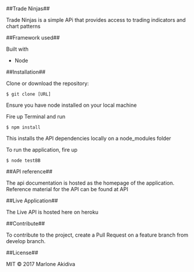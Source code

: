 ##Trade Ninjas##

Trade Ninjas is a simple APi that provides access to trading indicators and chart patterns


##Framework used##

Built with

- Node

##Installation##

Clone or download the repository:

`$ git clone [URL]`

Ensure you have node installed on your local machine

Fire up Terminal and run

`$ npm install`

This installs the API dependencies locally on a node_modules folder

To run the application, fire up

`$ node testBB`


##API reference##

The api documentation is hosted as the homepage of the application. Reference material for the API can be found at API

##Live Application##

The Live API is hosted here on heroku

##Contribute##

To contribute to the project, create a Pull Request on a feature branch from develop branch.

##License##

MIT © 2017 Marlone Akidiva
